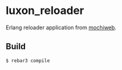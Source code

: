 luxon_reloader
=====

Erlang reloader application from [mochiweb](https://github.com/mochi/mochiweb/blob/master/src/reloader.erl).

Build
-----

    $ rebar3 compile
